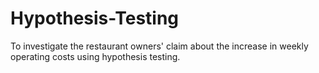 # Hypothesis-Testing
To investigate the restaurant owners' claim about the increase in weekly operating costs using hypothesis testing.
